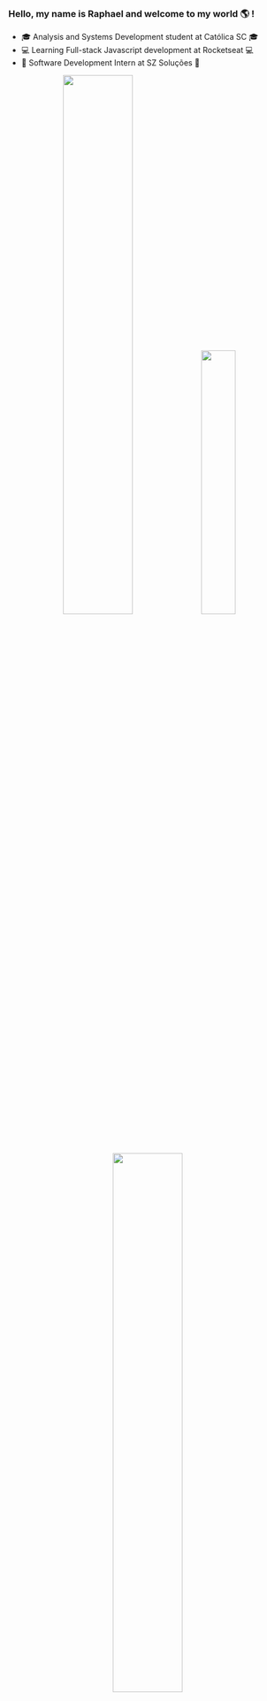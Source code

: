 ### Hello, my name is Raphael and welcome to my world 🌎 !

- :mortar_board: Analysis and Systems Development student at Católica SC :mortar_board:
- :computer: Learning Full-stack Javascript development at Rocketseat :computer:
- :briefcase: Software Development Intern at SZ Soluções :briefcase:

<div align="center">  
  <img width="50%" src="https://github-readme-stats-sigma-five.vercel.app/api?username=RaphaelSBarros&show_icons=true&count_private=true&hide_border=true&title_color=c792ea&icon_color=00bfbf&text_color=7fdbca&bg_color=011627"/> 
  <img width="35%" src="https://github-readme-stats.vercel.app/api/top-langs?username=RaphaelSBarros&show_icons=true&locale=en&hide_border=true&layout=compact&title_color=c792ea&icon_color=00bfbf&text_color=7fdbca&bg_color=011627"/>
  <img width="50%" src="https://github.r2v.ch/codewars?user=RaphaelSBarros&theme=nightowl&hide_clan=true"/>
</div>

## Main skills:

  ![HTML](https://img.shields.io/badge/HTML-%23E34F26.svg?style=for-the-badge&logo=html5&logoColor=white)
  ![CSS](https://img.shields.io/badge/CSS-1572B6?style=for-the-badge&logo=css3&logoColor=fff)
  ![TailwindCSS](https://img.shields.io/badge/Tailwind%20CSS-%2338B2AC.svg?style=for-the-badge&logo=tailwind-css&logoColor=white)
  ![JavaScript](https://img.shields.io/badge/JavaScript-F7DF1E?style=for-the-badge&logo=javascript&logoColor=000)
  ![TypeScript](https://img.shields.io/badge/TypeScript-3178C6?style=for-the-badge&logo=typescript&logoColor=fff)
  ![React](https://img.shields.io/badge/React-%2320232a.svg?style=for-the-badge&logo=react&logoColor=%2361DAFB)
  ![Next.js](https://img.shields.io/badge/Next.js-black?style=for-the-badge&logo=next.js&logoColor=white)
  ![NodeJS](https://img.shields.io/badge/Node.js-6DA55F?style=for-the-badge&logo=node.js&logoColor=white)
  ![Nest](https://img.shields.io/badge/Nest.js-%23E0234E.svg?style=for-the-badge&logo=nestjs&logoColor=white)

  
- #### Databases:
  ![MySQL](https://img.shields.io/badge/MySQL-4479A1?style=for-the-badge&logo=mysql&logoColor=fff)
  ![Postgres](https://img.shields.io/badge/Postgres-%23316192.svg?style=for-the-badge&logo=postgresql&logoColor=white)
  
- #### Tests:
  ![Jest](https://img.shields.io/badge/Jest-C21325?style=for-the-badge&logo=jest&logoColor=fff)

- #### Version Control:
  ![Git](https://img.shields.io/badge/Git-F05032?style=for-the-badge&logo=git&logoColor=fff)
  ![GitHub](https://img.shields.io/badge/GitHub-%23121011.svg?style=for-the-badge&logo=github&logoColor=white)

- #### Project Management:
  ![Jira](https://img.shields.io/badge/jira-%230A0FFF.svg?style=for-the-badge&logo=jira&logoColor=white)
  ![Trello](https://img.shields.io/badge/Trello-%23026AA7.svg?style=for-the-badge&logo=Trello&logoColor=white)
  ![Confluence](https://img.shields.io/badge/confluence-%23172BF4.svg?style=for-the-badge&logo=confluence&logoColor=white)

## Let's Talk!
  [![Gmail](https://img.shields.io/badge/Gmail-D14836?style=for-the-badge&logo=gmail&logoColor=white)](mailto:raphaelalexsandr01@gmail.com)
  [![LinkedIn](https://img.shields.io/badge/LinkedIn-0A66C2?style=for-the-badge&logo=linkedin&logoColor=fff)](https://linkedin.com/in/raphael-alexsandro-25331a237)

##
